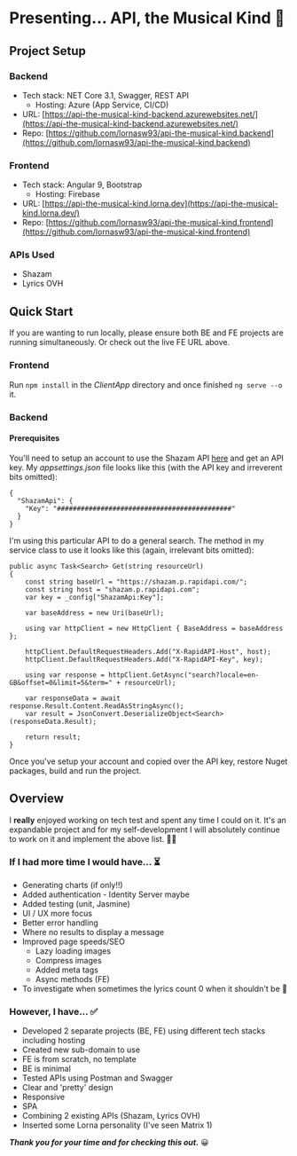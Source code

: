 
# Presenting... API, the Musical Kind 🎵

## Project Setup

### Backend
* Tech stack: NET Core 3.1, Swagger, REST API 
	* Hosting: Azure (App Service, CI/CD)
* URL: [https://api-the-musical-kind-backend.azurewebsites.net/](https://api-the-musical-kind-backend.azurewebsites.net/)
* Repo: [https://github.com/lornasw93/api-the-musical-kind.backend](https://github.com/lornasw93/api-the-musical-kind.backend)

### Frontend
* Tech stack: Angular 9, Bootstrap 
	* Hosting: Firebase
* URL: [https://api-the-musical-kind.lorna.dev](https://api-the-musical-kind.lorna.dev/)
* Repo: [https://github.com/lornasw93/api-the-musical-kind.frontend](https://github.com/lornasw93/api-the-musical-kind.frontend)

### APIs Used
* Shazam
* Lyrics OVH

## Quick Start 
If you are wanting to run locally, please ensure both BE and FE projects are running simultaneously. Or check out the live FE URL above.

### Frontend
Run `npm install` in the *ClientApp* directory and once finished `ng serve --o` it.

### Backend
#### Prerequisites 

You'll need to setup an account to use the Shazam API [here](https://rapidapi.com/apidojo/api/shazam) and get an API key. My *appsettings.json* file looks like this (with the API key and irreverent bits omitted):
```
{
  "ShazamApi": {
    "Key": "############################################"
  } 
}
```
I'm using this particular API to do a general search. The method in my service class to use it looks like this (again, irrelevant bits omitted):
```
public async Task<Search> Get(string resourceUrl)
{
    const string baseUrl = "https://shazam.p.rapidapi.com/";
    const string host = "shazam.p.rapidapi.com";
    var key = _config["ShazamApi:Key"];

    var baseAddress = new Uri(baseUrl);

    using var httpClient = new HttpClient { BaseAddress = baseAddress };

    httpClient.DefaultRequestHeaders.Add("X-RapidAPI-Host", host);
    httpClient.DefaultRequestHeaders.Add("X-RapidAPI-Key", key);

    using var response = httpClient.GetAsync("search?locale=en-GB&offset=0&limit=5&term=" + resourceUrl);

    var responseData = await response.Result.Content.ReadAsStringAsync();
    var result = JsonConvert.DeserializeObject<Search>(responseData.Result);
 
    return result;
}
```
Once you've setup your account and copied over the API key, restore Nuget packages, build and run the project.  
 
## Overview 
I **really** enjoyed working on tech test and spent any time I could on it. It's an expandable project and for my self-development I will absolutely continue to work on it and implement the above list. 🏃‍♀️

### If I had more time I would have... ⏳
* Generating charts (if only!!)
* Added authentication - Identity Server maybe
* Added testing (unit, Jasmine)
* UI / UX more focus
* Better error handling
* Where no results to display a message
* Improved page speeds/SEO
	* Lazy loading images
	* Compress images
	* Added meta tags
	* Async methods (FE)
* To investigate when sometimes the lyrics count 0 when it shouldn't be 🐞

### However, I have... ✅
* Developed 2 separate projects (BE, FE) using different tech stacks including hosting
* Created new sub-domain to use
* FE is from scratch, no template
* BE is minimal
* Tested APIs using Postman and Swagger
* Clear and 'pretty' design
* Responsive
* SPA
* Combining 2 existing APIs (Shazam, Lyrics OVH)
* Inserted some Lorna personality (I've seen Matrix 1) 

***Thank you for your time and for checking this out.*** 😀
